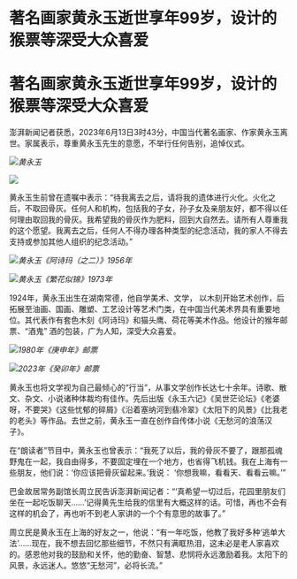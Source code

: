 # 著名画家黄永玉逝世享年99岁，设计的猴票等深受大众喜爱

# 著名画家黄永玉逝世享年99岁，设计的猴票等深受大众喜爱

澎湃新闻记者获悉，2023年6月13日3时43分，中国当代著名画家、作家黄永玉离世。家属表示，尊重黄永玉先生的意愿，不举行任何告别，追悼仪式。

![](https://inews.gtimg.com/om_bt/ODPz2z6YWLphXPUjhochoGIrBgsTFZTOQRZBB2KQ0YmCMAA/1000)_黄永玉_

![](https://inews.gtimg.com/om_bt/OsfqYlE2h9WiTvc50OOQkE_L30ERvpRsfyKU-S0Ehj2pUAA/1000)

黄永玉生前曾在遗嘱中表示：“待我离去之后，请将我的遗体进行火化。火化之后，不取回骨灰。任何人和机构，包括我的子女，孙子女及亲朋友好，都不得以任何理由取回我的骨灰。我希望我的骨灰作为肥料，回到大自然去。请所有人尊重我的这个愿望。我离去之后，任何人不得办理各种类型的纪念活动，我的家人不得去支持或参加其他人组织的纪念活动。”

![](https://inews.gtimg.com/om_bt/O3qv52VQskHQSu66dyPQ8LmPRB0zzwLxt0GsosTRS7PWsAA/1000)_黄永玉《阿诗玛（之二）》1956年_

![](https://inews.gtimg.com/om_bt/O3icvE4cPl42HQpxX5hM8JdRz7zo4J19wFeJ__iDH5wFIAA/1000)_黄永玉《繁花似锦》1973年_

1924年，黄永玉出生在湖南常德，他自学美术、文学，
以木刻开始艺术创作，后拓展至油画、国画、雕塑、工艺设计等艺术门类，在中国当代美术界具有重要地位。其代表作有套色木刻《阿诗玛》和猫头鹰、荷花等美术作品。他设计的猴年邮票、“酒鬼”
酒的包装，广为人知，深受大众喜爱。

![](https://inews.gtimg.com/om_bt/OH1tsDH9WA9SL33vvRP5WNblJg_P7gAHpNu8Z6R1kMdsYAA/1000)_1980年《庚申年》邮票_

![](https://inews.gtimg.com/om_bt/OQP3jNqRsRQWnKCt3-aekq9DaSGZA_a8csiIcaFRdAwWYAA/1000)_2023年《癸卯年》邮票_

黄永玉也将文学视为自己最倾心的“行当”，从事文学创作长达七十余年。诗歌、散文、杂文、小说诸种体裁均有佳作。先后出版《永玉六记》《吴世茫论坛》《老婆呀，不要哭》《这些忧郁的碎屑》《沿着塞纳河到翡冷翠》《太阳下的风景》《比我老的老头》等作品。去世之前，黄永玉一直在创作自传体小说《无愁河的浪荡汉子》。

在“朗读者”节目中，黄永玉也曾表示：“我死了以后，我的骨灰不要了，跟那孤魂野鬼在一起，我自由得多，不要固定埋在一个地方，也省得飞机钱。我在上海有一些朋友，他们说：‘你应该把骨灰留起来。’我说：
‘你想我嘛，看看天、看看云嘛。’”

巴金故居常务副馆长周立民告诉澎湃新闻记者：“‘真希望一切过后，花园里朋友们坐在一起吃饭聊天……’记得黄先生给我的信里有大概这样的话。可惜，再也不会有这样的机会了，再也听不到老人家讲的一个个有意思的故事了。”

周立民是黄永玉在上海的好友之一，他说：“有一年吃饭，他教了我好多种‘逃单大法’……现在，我不想去回忆那些细节，不然只有满眶热泪，这未必是老人家喜欢的。感恩他对我的鼓励和关怀，他的勤奋、智慧、悲悯将永远激励着我。太阳下的风景，永远迷人。悠悠“无愁河”，必将长流。”

